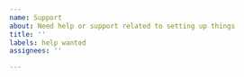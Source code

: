 ```yaml
---
name: Support
about: Need help or support related to setting up things
title: ''
labels: help wanted
assignees: ''

---
```



